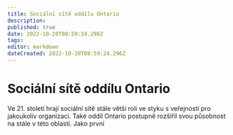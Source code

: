```yaml
---
title: Sociální sítě oddílu Ontario
description: 
published: true
date: 2022-10-20T08:59:24.296Z
tags: 
editor: markdown
dateCreated: 2022-10-20T08:59:24.296Z
---
```


# Sociální sítě oddílu Ontario

Ve 21. století hrají sociální sítě stále větší roli ve styku s veřejností pro jakoukoliv organizaci. Také oddíl Ontario postupně rozšířil svou působnost na stále v této oblasti. Jako první 